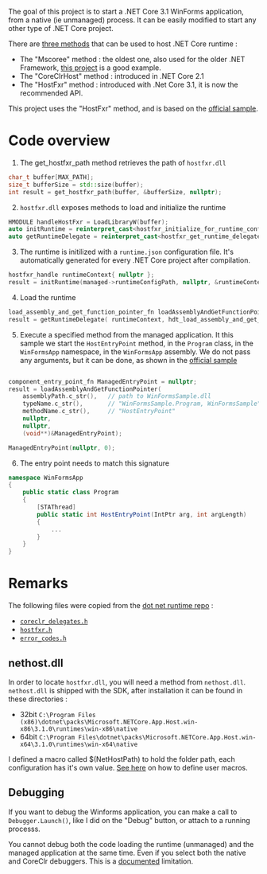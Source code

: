The goal of this project is to start a .NET Core 3.1 WinForms application, from a native (ie unmanaged) process.
It can be easily modified to start any other type of .NET Core project.

There are [three methods](https://docs.microsoft.com/en-us/dotnet/core/tutorials/netcore-hosting) that can be used to host .NET Core runtime :
* The "Mscoree" method : the oldest one, also used for the older .NET Framework, [this project](https://www.codeproject.com/Articles/607352/Injecting-NET-Assemblies-Into-Unmanaged-Processes) is a good example.
* The "CoreClrHost" method : introduced in .NET Core 2.1
* The "HostFxr" method : introduced with .Net Core 3.1, it is now the recommended API.

This project uses the "HostFxr" method, and is based on the [official sample](https://github.com/dotnet/samples/tree/master/core/hosting/HostWithHostFxr).

# Code overview

1. The get_hostfxr_path method retrieves the path of `hostfxr.dll`

```C++
char_t buffer[MAX_PATH];
size_t bufferSize = std::size(buffer);
int result = get_hostfxr_path(buffer, &bufferSize, nullptr);
```

2. `hostfxr.dll` exposes methods to load and initialize the runtime

```C++
HMODULE handleHostFxr = LoadLibraryW(buffer);
auto initRuntime = reinterpret_cast<hostfxr_initialize_for_runtime_config_fn>( GetProcAddress(handleHostFxr, "hostfxr_initialize_for_runtime_config") );
auto getRuntimeDelegate = reinterpret_cast<hostfxr_get_runtime_delegate_fn>( GetProcAddress(handleHostFxr, "hostfxr_get_runtime_delegate") );
```

3. The runtime is initilized with a `runtime.json` configuration file. It's automatically generated for every .NET Core project after compilation.

```C++
hostfxr_handle runtimeContext{ nullptr };
result = initRuntime(managed->runtimeConfigPath, nullptr, &runtimeContext); //runtimeConfigPath points to WinFormsSample.runtimeconfig.json
```

4. Load the runtime

```C++
load_assembly_and_get_function_pointer_fn loadAssemblyAndGetFunctionPointer = nullptr;
result = getRuntimeDelegate( runtimeContext, hdt_load_assembly_and_get_function_pointer, (void**)&loadAssemblyAndGetFunctionPointer);
```

5. Execute a specified method from the managed application.
It this sample we start the `HostEntryPoint` method, in the `Program` class, in the `WinFormsApp` namespace, in the `WinFormsApp` assembly.
We do not pass any arguments, but it can be done, as shown in the [official sample](https://github.com/dotnet/samples/tree/master/core/hosting/HostWithHostFxr)

```C++

component_entry_point_fn ManagedEntryPoint = nullptr;
result = loadAssemblyAndGetFunctionPointer(
    assemblyPath.c_str(),   // path to WinFormsSample.dll
    typeName.c_str(),       // "WinFormsSample.Program, WinFormsSample"
    methodName.c_str(),     // "HostEntryPoint"
    nullptr,
    nullptr,
    (void**)&ManagedEntryPoint);

ManagedEntryPoint(nullptr, 0);
```

6. The entry point needs to match this signature

```C#
namespace WinFormsApp
{
    public static class Program
    {
        [STAThread]
        public static int HostEntryPoint(IntPtr arg, int argLength)
        {
            ...
        }
    }
}
```

# Remarks

The following files were copied from the [dot net runtime repo](https://github.com/dotnet/runtime) :
- [`coreclr_delegates.h`](https://github.com/dotnet/runtime/blob/4f9ae42d861fcb4be2fcd5d3d55d5f227d30e723/src/installer/corehost/cli/coreclr_delegates.h)
- [`hostfxr.h`](https://github.com/dotnet/runtime/blob/4f9ae42d861fcb4be2fcd5d3d55d5f227d30e723/src/installer/corehost/cli/hostfxr.h)
- [`error_codes.h`](https://github.com/dotnet/runtime/blob/4f9ae42d861fcb4be2fcd5d3d55d5f227d30e723/src/installer/corehost/error_codes.h) 


## nethost.dll

In order to locate `hostfxr.dll`, you will need a method from `nethost.dll`. `nethost.dll` is shipped with the SDK, after installation it can be found in these directories :

- 32bit `C:\Program Files (x86)\dotnet\packs\Microsoft.NETCore.App.Host.win-x86\3.1.0\runtimes\win-x86\native`
- 64bit `C:\Program Files\dotnet\packs\Microsoft.NETCore.App.Host.win-x64\3.1.0\runtimes\win-x64\native`

I defined a macro called $(NetHostPath) to hold the folder path, each configuration has it's own value. [See here](https://docs.microsoft.com/en-us/cpp/build/working-with-project-properties?view=vs-2019#user-defined-macros) on how to define user macros.

## Debugging

If you want to debug the Winforms application, you can make a call to `Debugger.Launch()`, like I did on the "Debug" button, or attach to a running processs.

You cannot debug both the code loading the runtime (unmanaged) and the managed application at the same time. Even if you select both the native and CoreClr debuggers. This is a [documented](https://github.com/dotnet/samples/tree/master/core/hosting/HostWithHostFxr) limitation.
